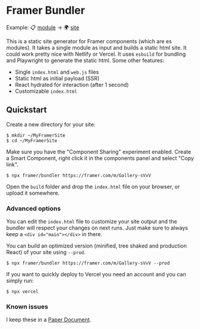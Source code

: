 # Framer Bundler

Example: 📋 [module](https://framer.com/m/framer/Site2) → 🌍 [site](https://my-framer-site-koenbok.vercel.app/)

This is a static site generator for Framer components (which are es modules). It takes a single module as input and builds a static html site. It could work pretty nice with Netlify or Vercel. It uses `esbuild` for bundling and Playwright to generate the static html. Some other features:

- Single `index.html` and `web.js` files
- Static html as initial payload (SSR)
- React hydrated for interaction (after 1 second)
- Customizable `index.html`

## Quickstart

Create a new directory for your site:

```
$ mkdir ~/MyFramerSite
$ cd ~/MyFramerSite
```

Make sure you have the "Component Sharing" experiment enabled. Create a Smart Component, right click it in the components panel and select "Copy link".

```
$ npx framer/bundler https://framer.com/m/Gallery-sVvV
```

Open the `build` folder and drop the `index.html` file on your browser, or upload it somewhere.

### Advanced options

You can edit the `index.html` file to customize your site output and the bundler will respect your changes on next runs. Just make sure to always keep a `<div id="main"></div>` in there.

You can build an optimized version (minified, tree shaked and production React) of your site using `--prod`.

```
$ npx framer/bundler https://framer.com/m/Gallery-sVvV --prod
```

If you want to quickly deploy to Vercel you need an account and you can simply run:

```
$ npx vercel
```

### Known issues

I keep these in a [Paper Document](https://paper.dropbox.com/doc/Static-Framer-Site-Findings-OBXBx4Jt19J29SfrQlgRC).
